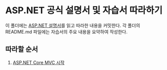 # ASP.NET 공식 설명서 및 자습서 따라하기

이 폴더에는 [ASP.NET 설명서](https://learn.microsoft.com/ko-kr/aspnet/core/?view=aspnetcore-9.0)를 읽고 따라한 내용을 커밋한다. 각 폴더의 README.md 파일에는 자습서의 주요 내용을 요약하여 작성한다.

## 따라할 순서

1. [ASP.NET Core MVC 시작](https://learn.microsoft.com/ko-kr/aspnet/core/tutorials/first-mvc-app/start-mvc?view=aspnetcore-9.0&tabs=visual-studio)
